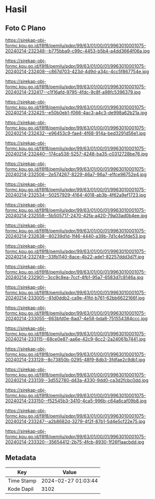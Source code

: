 # Hasil

## Foto C Plano

https://sirekap-obj-formc.kpu.go.id/f8f8/pemilu/pdpr/99/63/01/00/01/9963010001075-20240214-232348--b775bba9-c99c-4453-b5b4-a4dd3664f06a.jpg

https://sirekap-obj-formc.kpu.go.id/f8f8/pemilu/pdpr/99/63/01/00/01/9963010001075-20240214-232408--c867d703-423d-4d9d-a34c-4cc5f867754e.jpg

https://sirekap-obj-formc.kpu.go.id/f8f8/pemilu/pdpr/99/63/01/00/01/9963010001075-20240214-232417--c1f16afd-9795-4fdc-9c8f-a98fc5396379.jpg

https://sirekap-obj-formc.kpu.go.id/f8f8/pemilu/pdpr/99/63/01/00/01/9963010001075-20240214-232425--e50b0eb1-f066-4ac3-a4c3-de998a62b21a.jpg

https://sirekap-obj-formc.kpu.go.id/f8f8/pemilu/pdpr/99/63/01/00/01/9963010001075-20240214-232432--e96453c9-fae4-4f68-914a-bed3291d56e1.jpg

https://sirekap-obj-formc.kpu.go.id/f8f8/pemilu/pdpr/99/63/01/00/01/9963010001075-20240214-232440--174ca538-5257-4248-ba35-c0312728be76.jpg

https://sirekap-obj-formc.kpu.go.id/f8f8/pemilu/pdpr/99/63/01/00/01/9963010001075-20240214-232506--2e574267-8229-46a7-96a7-e1fce96752e4.jpg

https://sirekap-obj-formc.kpu.go.id/f8f8/pemilu/pdpr/99/63/01/00/01/9963010001075-20240214-232534--50257929-4164-4018-ab3b-4f62a9ef1723.jpg

https://sirekap-obj-formc.kpu.go.id/f8f8/pemilu/pdpr/99/63/01/00/01/9963010001075-20240214-232558--5b505717-2470-42fa-a420-79a03ad0b4ee.jpg

https://sirekap-obj-formc.kpu.go.id/f8f8/pemilu/pdpr/99/63/01/00/01/9963010001075-20240214-232638--80239d1d-1f46-4440-a39b-7d1c4e5fde53.jpg

https://sirekap-obj-formc.kpu.go.id/f8f8/pemilu/pdpr/99/63/01/00/01/9963010001075-20240214-232749--33fb1140-8ace-4b22-ade1-82257ddd3d7f.jpg

https://sirekap-obj-formc.kpu.go.id/f8f8/pemilu/pdpr/99/63/01/00/01/9963010001075-20240214-232901--3cc9c8ea-7ccf-4fb1-95a7-6583d7c8146a.jpg

https://sirekap-obj-formc.kpu.go.id/f8f8/pemilu/pdpr/99/63/01/00/01/9963010001075-20240214-233005--81d0ddb2-ca9e-41fd-b761-62bb6622166f.jpg

https://sirekap-obj-formc.kpu.go.id/f8f8/pemilu/pdpr/99/63/01/00/01/9963010001075-20240214-233055--663bfd0e-8ad7-4e58-bda8-751554384ccc.jpg

https://sirekap-obj-formc.kpu.go.id/f8f8/pemilu/pdpr/99/63/01/00/01/9963010001075-20240214-233115--68ce0e87-aa6e-42c9-8cc2-2a24061b7441.jpg

https://sirekap-obj-formc.kpu.go.id/f8f8/pemilu/pdpr/99/63/01/00/01/9963010001075-20240214-233128--8c73850b-0295-48f9-8db3-3fdfae2c9db1.jpg

https://sirekap-obj-formc.kpu.go.id/f8f8/pemilu/pdpr/99/63/01/00/01/9963010001075-20240214-233139--3d552780-d43a-4330-9dd0-ca3d2fcbc0dd.jpg

https://sirekap-obj-formc.kpu.go.id/f8f8/pemilu/pdpr/99/63/01/00/01/9963010001075-20240214-233150--f52545b3-3410-4ca5-996b-c64a6caf09b8.jpg

https://sirekap-obj-formc.kpu.go.id/f8f8/pemilu/pdpr/99/63/01/00/01/9963010001075-20240214-233247--a2b8682d-3279-4f2f-87b1-5d4e5cf22e75.jpg

https://sirekap-obj-formc.kpu.go.id/f8f8/pemilu/pdpr/99/63/01/00/01/9963010001075-20240214-233320--35654412-2b75-4fcb-8930-1f26f1aacbdd.jpg


## Metadata

| Key        | Value               |
| ---------- | ------------------- |
| Time Stamp | 2024-02-27 01:03:44 |
| Kode Dapil | 3102                |



